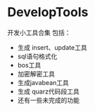 # DevelopTools
开发小工具合集
包括：
  * 生成 insert、update工具
  * sql语句格式化
  * bos工具
  * 加密解密工具 
  * 生成javabean工具
  * 生成 quarz代码段工具
  * 还有一些未完成的功能
